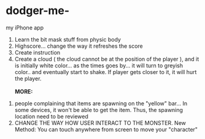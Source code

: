 # dodger-me-
my iPhone app <BR>
1. Learn the bit mask stuff from physic body <BR>
2. Highscore… change the way it refreshes the score<BR>
3. Create instruction<BR>
4. Create a cloud ( the cloud cannot be at the position of the player ), and it is initially white color... as the times goes by... it will turn to greyish color.. and eventually start to shake. If player gets closer to it, it will hurt the player.<BR><BR>
<b>MORE: </b><BR>
1) people complaining that items are spawning on the "yellow" bar... In some devices, it won't be able to get the item. Thus, the spawning location need to be reviewed <BR>
2) CHANGE THE WAY HOW USER INTERACT TO THE MONSTER. New Method: You can touch anywhere from screen to move your "character"
